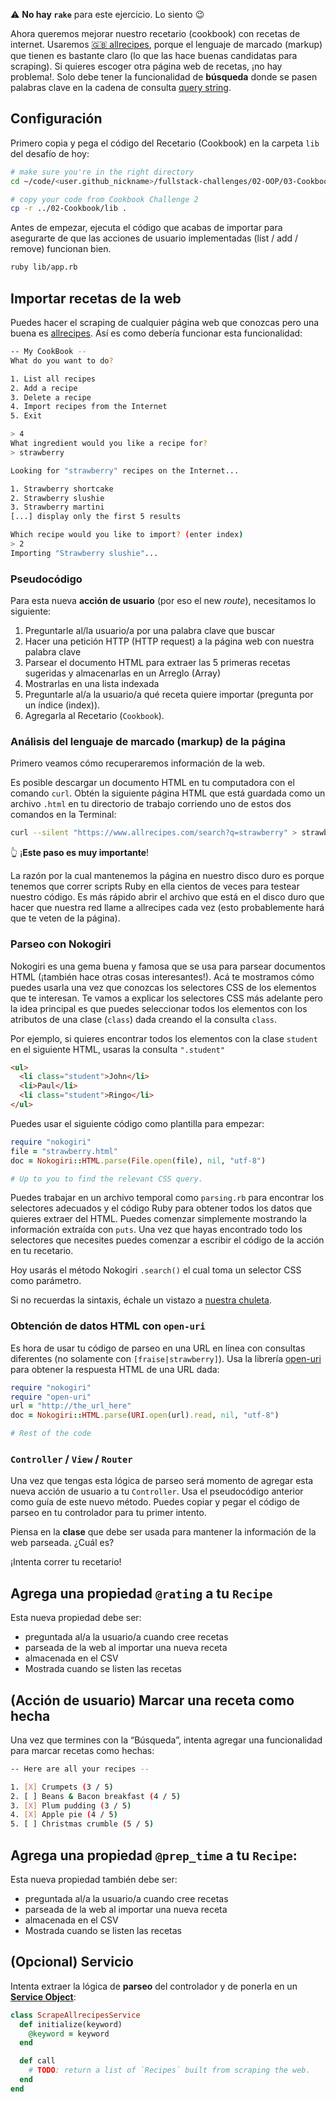 ⚠️ **No hay `rake`** para este ejercicio. Lo siento 😉

Ahora queremos mejorar nuestro recetario (cookbook) con recetas de internet. Usaremos [🇬🇧 allrecipes](https://www.allrecipes.com), porque el lenguaje de marcado (markup) que tienen es bastante claro (lo que las hace buenas candidatas para scraping). Si quieres escoger otra página web de recetas, ¡no hay problema!. Solo debe tener la funcionalidad de **búsqueda** donde se pasen palabras clave en la cadena de consulta [query string](https://en.wikipedia.org/wiki/Query_string).

## Configuración

Primero copia y pega el código del Recetario (Cookbook) en la carpeta `lib` del desafío de hoy:

```bash
# make sure you're in the right directory
cd ~/code/<user.github_nickname>/fullstack-challenges/02-OOP/03-Cookbook/03-Cookbook-With-Scraping

# copy your code from Cookbook Challenge 2
cp -r ../02-Cookbook/lib .
```

Antes de empezar, ejecuta el código que acabas de importar para asegurarte de que las acciones de usuario implementadas (list / add / remove) funcionan bien.

```bash
ruby lib/app.rb
```

## Importar recetas de la web

Puedes hacer el scraping de cualquier página web que conozcas pero una buena es [allrecipes](https://www.allrecipes.com). Así es como debería funcionar esta funcionalidad:

```bash
-- My CookBook --
What do you want to do?

1. List all recipes
2. Add a recipe
3. Delete a recipe
4. Import recipes from the Internet
5. Exit

> 4
What ingredient would you like a recipe for?
> strawberry

Looking for "strawberry" recipes on the Internet...

1. Strawberry shortcake
2. Strawberry slushie
3. Strawberry martini
[...] display only the first 5 results

Which recipe would you like to import? (enter index)
> 2
Importing "Strawberry slushie"...
```

### Pseudocódigo

Para esta nueva **acción de usuario** (por eso el new _route_), necesitamos lo siguiente:

1. Preguntarle al/la usuario/a por una palabra clave que buscar
2. Hacer una petición HTTP (HTTP request) a la página web con nuestra palabra clave
3. Parsear el documento HTML para extraer las 5 primeras recetas sugeridas y almacenarlas en un Arreglo (Array)
4. Mostrarlas en una lista indexada
5. Preguntarle al/a la usuario/a qué receta quiere importar (pregunta por un índice (index)).
6. Agregarla al Recetario (`Cookbook`).

### Análisis del lenguaje de marcado (markup) de la página

Primero veamos cómo recuperaremos información de la web.

Es posible descargar un documento HTML en tu computadora con el comando `curl`. Obtén la siguiente página HTML que está guardada como un archivo `.html` en tu directorio de trabajo corriendo uno de estos dos comandos en la Terminal:

```bash
curl --silent "https://www.allrecipes.com/search?q=strawberry" > strawberry.html
```

👆 ¡**Este paso es muy importante**!

La razón por la cual mantenemos la página en nuestro disco duro es porque tenemos que correr scripts Ruby en ella cientos de veces para testear nuestro código. Es más rápido abrir el archivo que está en el disco duro que hacer que nuestra red llame a allrecipes cada vez (esto probablemente hará que te veten de la página).

### Parseo con Nokogiri

Nokogiri es una gema buena y famosa que se usa para parsear documentos HTML (¡también hace otras cosas interesantes!). Acá te mostramos cómo puedes usarla una vez que conozcas los selectores CSS de los elementos que te interesan. Te vamos a explicar los selectores CSS más adelante pero la idea principal es que puedes seleccionar todos los elementos con los atributos de una clase (`class`) dada creando el la consulta `class`.

Por ejemplo, si quieres encontrar todos los elementos con la clase `student` en el siguiente HTML, usaras la consulta `".student"`

```html
<ul>
  <li class="student">John</li>
  <li>Paul</li>
  <li class="student">Ringo</li>
</ul>
```

Puedes usar el siguiente código como plantilla para empezar:

```ruby
require "nokogiri"
file = "strawberry.html"
doc = Nokogiri::HTML.parse(File.open(file), nil, "utf-8")

# Up to you to find the relevant CSS query.
```

Puedes trabajar en un archivo temporal como `parsing.rb` para encontrar los selectores adecuados y el código Ruby para obtener todos los datos que quieres extraer del HTML. Puedes comenzar simplemente mostrando la información extraída con `puts`. Una vez que hayas encontrado todo los selectores que necesites puedes comenzar a escribir el código de la acción en tu recetario.

Hoy usarás el método Nokogiri `.search()` el cual toma un selector CSS como parámetro.

Si no recuerdas la sintaxis, échale un vistazo a [nuestra chuleta](https://kitt.lewagon.com/knowledge/cheatsheets/nokogiri).

### Obtención de datos HTML con `open-uri`

Es hora de usar tu código de parseo en una URL en línea con consultas diferentes (no solamente con `[fraise|strawberry]`). Usa la librería [open-uri](http://www.ruby-doc.org/stdlib/libdoc/open-uri/rdoc/OpenURI.html) para obtener la respuesta HTML de una URL dada:

```ruby
require "nokogiri"
require "open-uri"
url = "http://the_url_here"
doc = Nokogiri::HTML.parse(URI.open(url).read, nil, "utf-8")

# Rest of the code
```

### `Controller` / `View` / `Router`

Una vez que tengas esta lógica de parseo será momento de agregar esta nueva acción de usuario a tu `Controller`. Usa el pseudocódigo anterior como guía de este nuevo método. Puedes copiar y pegar el código de parseo en tu controlador para tu primer intento.

Piensa en la **clase** que debe ser usada para mantener la información de la web parseada. ¿Cuál es?

¡Intenta correr tu recetario!

## Agrega una propiedad `@rating` a tu `Recipe`

Esta nueva propiedad debe ser:

- preguntada al/a la usuario/a cuando cree recetas
- parseada de la web al importar una nueva receta
- almacenada en el CSV
- Mostrada cuando se listen las recetas

## (Acción de usuario) Marcar una receta como hecha

Una vez que termines con la “Búsqueda”, intenta agregar una funcionalidad para marcar recetas como hechas:

```bash
-- Here are all your recipes --

1. [X] Crumpets (3 / 5)
2. [ ] Beans & Bacon breakfast (4 / 5)
3. [X] Plum pudding (3 / 5)
4. [X] Apple pie (4 / 5)
5. [ ] Christmas crumble (5 / 5)
```

## Agrega una propiedad `@prep_time` a tu `Recipe`:

Esta nueva propiedad también debe ser:

- preguntada al/a la usuario/a cuando cree recetas
- parseada de la web al importar una nueva receta
- almacenada en el CSV
- Mostrada cuando se listen las recetas

## (Opcional) Servicio

Intenta extraer la lógica de **parseo** del controlador y de ponerla en un [**Service Object**](https://www.toptal.com/ruby-on-rails/rails-service-objects-tutorial):

```ruby
class ScrapeAllrecipesService
  def initialize(keyword)
    @keyword = keyword
  end

  def call
    # TODO: return a list of `Recipes` built from scraping the web.
  end
end
```
